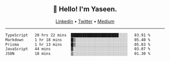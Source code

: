 <h2 align="center">👋 Hello! I'm Yaseen.</h2>
<p align="center">
  <a href="https://www.linkedin.com/in/yaseenkc/">Linkedin</a> •
  <a href="https://twitter.com/yaseeenkc">Twitter</a> •
  <a href="https://medium.com/@yaseen-kc">Medium</a>
</p>


<!--- 🔭 I’m currently working at []() as an  -->
<!--- - 💬 Ask me about **Javascript, React and Git** -->
<!--- - 📫 How to reach me: [@kc.yaseen](https://instagram.com/kc.yaseen) on Instagram -->
<!--- - ⚡ Fun fact: Big Fan of the :zap: emoji -->

-------

<!--START_SECTION:waka-->

```txt
TypeScript   20 hrs 22 mins  █████████████████████░░░░   83.91 %
Markdown     1 hr 18 mins    █▒░░░░░░░░░░░░░░░░░░░░░░░   05.40 %
Prisma       1 hr 13 mins    █▒░░░░░░░░░░░░░░░░░░░░░░░   05.03 %
JavaScript   44 mins         ▓░░░░░░░░░░░░░░░░░░░░░░░░   03.07 %
JSON         18 mins         ▒░░░░░░░░░░░░░░░░░░░░░░░░   01.30 %
```

<!--END_SECTION:waka-->
